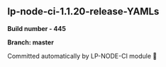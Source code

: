 ## lp-node-ci-1.1.20-release-YAMLs

**Build number - 445**

**Branch: master**

 Committed automatically by LP-NODE-CI module :rocket: